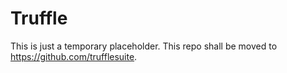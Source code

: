 # Truffle 

This is just a temporary placeholder. This repo shall be moved to https://github.com/trufflesuite.
